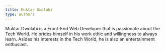 ```yaml
---
title: Muktar Owolabi
type: authors
---
```

Muktar Owolabi is a Front-End Web Developer that is passionate about the Tech World. He prides himself in his work ethic and willingness to always learn. Asides his interests in the Tech World, he is also an entertainment enthusiast.